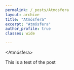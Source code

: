 ```yaml
---
permalink: /_posts/Atmosfera
layout: archive
title: "Atmósfera"
excerpt: "Atmósfera"
author_profile: true 
classes: wide

---
```

<Atmósfera>

This is a test of the post

